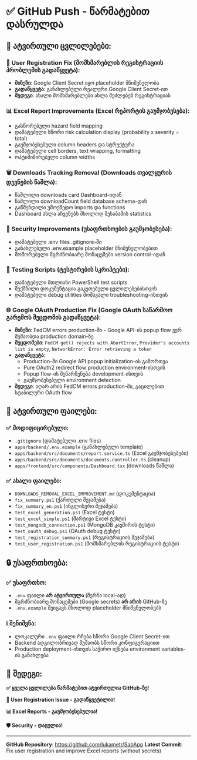 # ✅ GitHub Push - წარმატებით დასრულდა

## 🚀 ატვირთული ცვლილებები:

### 🔧 User Registration Fix (მომხმარებლის რეგისტრაციის პრობლემის გადაწყვეტა):

- **მიზეზი**: Google Client Secret იყო placeholder მნიშვნელობა
- **გადაწყვეტა**: განახლებული რეალური Google Client Secret-ით
- **შედეგი**: ახალი მომხმარებლები ახლა შეძლებენ რეგისტრაციას

### 📊 Excel Report Improvements (Excel რეპორტის გაუმჯობესება):

- გასწორებული hazard field mapping
- დამატებული სწორი risk calculation display (probability x severity = total)
- გაუმჯობესებული column headers და სტრუქტურა
- დამატებული cell borders, text wrapping, formatting
- ოპტიმიზირებული column widths

### 🗑️ Downloads Tracking Removal (Downloads თვალყურის დევნების წაშლა):

- წაშლილი downloads card Dashboard-იდან
- წაშლილი downloadCount field database schema-დან
- გაწმენდილი უმოქმედო imports და functions
- Dashboard ახლა აჩვენებს მხოლოდ შესაბამის statistics

### 🔐 Security Improvements (უსაფრთხოების გაუმჯობესება):

- დამატებული .env files .gitignore-ში
- განახლებული .env.example placeholder მნიშვნელობებით
- მოშორებული მგრძნობიარე მონაცემები version control-იდან

### 🧪 Testing Scripts (ტესტირების სკრიპტები):

- დამატებული მთლიანი PowerShell test scripts
- შექმნილი დოკუმენტაცია გაკეთებული ცვლილებებისთვის
- დამატებული debug utilities მომავალი troubleshooting-ისთვის

### 🌐 Google OAuth Production Fix (Google OAuth საწარმოო გარემოს შეცდომის გადაწყვეტა):

- **მიზეზი**: FedCM errors production-ში - Google API-ის popup flow ვერ მუშაობდა production domain-ზე
- **შეცდომები**: `FedCM get() rejects with AbortError`, `Provider's accounts list is empty`, `NetworkError: Error retrieving a token`
- **გადაწყვეტა**:
  - Production-ში Google API popup initialization-ის გამორთვა
  - Pure OAuth2 redirect flow production environment-ისთვის
  - Popup flow-ის შენარჩუნება development-ისთვის
  - გაუმჯობესებული environment detection
- **შედეგი**: აღარ არის FedCM errors production-ში, გაცილებით სტაბილური OAuth flow

## 📁 ატვირთული ფაილები:

### ✅ მოდიფიცირებული:

- `.gitignore` (დამატებული .env files)
- `apps/backend/.env.example` (განახლებული template)
- `apps/backend/src/documents/report.service.ts` (Excel გაუმჯობესებები)
- `apps/backend/src/documents/documents.controller.ts` (cleanup)
- `apps/frontend/src/components/Dashboard.tsx` (downloads წაშლა)

### ✅ ახალი ფაილები:

- `DOWNLOADS_REMOVAL_EXCEL_IMPROVEMENT.md` (დოკუმენტაცია)
- `fix_summary.ps1` (ქართული შეჯამება)
- `fix_summary_en.ps1` (ინგლისური შეჯამება)
- `test_excel_generation.ps1` (Excel ტესტი)
- `test_excel_simple.ps1` (მარტივი Excel ტესტი)
- `test_mongodb_connection.ps1` (MongoDB კავშირის ტესტი)
- `test_oauth_debug.ps1` (OAuth debug ტესტი)
- `test_registration_summary.ps1` (რეგისტრაციის შეჯამება)
- `test_user_registration.ps1` (მომხმარებლის რეგისტრაციის ტესტი)

## 🔒 უსაფრთხოება:

### ✅ უსაფრთხო:

- `.env` ფაილი **არ ატვირთულა** (შერჩა local-ად)
- მგრძნობიარე მონაცემები (Google secrets) **არ არის** GitHub-ზე
- `.env.example` შეიცავს მხოლოდ placeholder მნიშვნელობებს

### ℹ️ შენიშვნა:

- ლოკალური `.env` ფაილი რჩება სწორი Google Client Secret-ით
- Backend ადგილობრივად მუშაობს სწორი კონფიგურაციით
- Production deployment-ისთვის საჭირო იქნება environment variables-ის განახლება

## 🎉 შედეგი:

**✅ ყველა ცვლილება წარმატებით ატვირთულია GitHub-ზე!**

**🔧 User Registration Issue - გადაწყვეტილია!**

**📊 Excel Reports - გაუმჯობესებულია!**

**🛡️ Security - დაცულია!**

---

**GitHub Repository**: https://github.com/lukametr/SabApp
**Latest Commit**: Fix user registration and improve Excel reports (without secrets)
